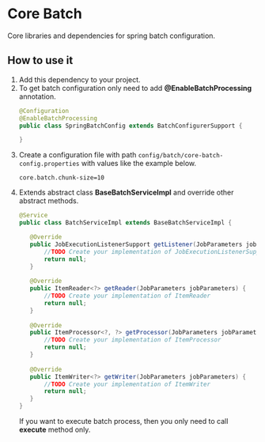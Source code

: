 # Core Batch
Core libraries and dependencies for spring batch configuration.

## How to use it
1. Add this dependency to your project.
2. To get batch configuration only need to add **@EnableBatchProcessing** annotation.
   ```Java
   @Configuration
   @EnableBatchProcessing
   public class SpringBatchConfig extends BatchConfigurerSupport {

   }
   ```
3. Create a configuration file with path `config/batch/core-batch-config.properties` with values like the example below.
   ```properties
   core.batch.chunk-size=10
   ```
4. Extends abstract class **BaseBatchServiceImpl** and override other abstract methods.
   ```Java
   @Service
   public class BatchServiceImpl extends BaseBatchServiceImpl {
   
      @Override
      public JobExecutionListenerSupport getListener(JobParameters jobParameters) {
          //TODO Create your implementation of JobExecutionListenerSupport
          return null;
      }
      
      @Override
      public ItemReader<?> getReader(JobParameters jobParameters) {
          //TODO Create your implementation of ItemReader
          return null;
      }
      
      @Override
      public ItemProcessor<?, ?> getProcessor(JobParameters jobParameters) {
          //TODO Create your implementation of ItemProcessor
          return null;
      }
      
      @Override
      public ItemWriter<?> getWriter(JobParameters jobParameters) {
          //TODO Create your implementation of ItemWriter
          return null;
      }
   }
   ```
   If you want to execute batch process, then you only need to call **execute** method only.
